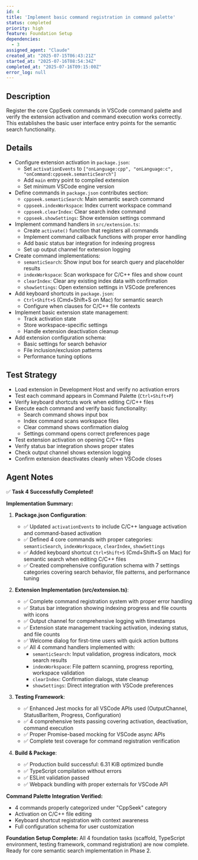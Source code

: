 ```yaml
---
id: 4
title: 'Implement basic command registration in command palette'
status: completed
priority: high
feature: Foundation Setup
dependencies:
  - 3
assigned_agent: "Claude"
created_at: "2025-07-15T06:43:21Z"
started_at: "2025-07-16T08:54:34Z"
completed_at: "2025-07-16T09:15:00Z"
error_log: null
---
```


## Description

Register the core CppSeek commands in VSCode command palette and verify the extension activation and command execution works correctly. This establishes the basic user interface entry points for the semantic search functionality.

## Details

- Configure extension activation in `package.json`:
  - Set `activationEvents` to `["onLanguage:cpp", "onLanguage:c", "onCommand:cppseek.semanticSearch"]`
  - Add `main` entry point to compiled extension
  - Set minimum VSCode engine version
- Define commands in `package.json` contributes section:
  - `cppseek.semanticSearch`: Main semantic search command
  - `cppseek.indexWorkspace`: Index current workspace command
  - `cppseek.clearIndex`: Clear search index command
  - `cppseek.showSettings`: Show extension settings command
- Implement command handlers in `src/extension.ts`:
  - Create `activate()` function that registers all commands
  - Implement command callback functions with proper error handling
  - Add basic status bar integration for indexing progress
  - Set up output channel for extension logging
- Create command implementations:
  - `semanticSearch`: Show input box for search query and placeholder results
  - `indexWorkspace`: Scan workspace for C/C++ files and show count
  - `clearIndex`: Clear any existing index data with confirmation
  - `showSettings`: Open extension settings in VSCode preferences
- Add keyboard shortcuts in `package.json`:
  - `Ctrl+Shift+S` (Cmd+Shift+S on Mac) for semantic search
  - Configure when clauses for C/C++ file contexts
- Implement basic extension state management:
  - Track activation state
  - Store workspace-specific settings
  - Handle extension deactivation cleanup
- Add extension configuration schema:
  - Basic settings for search behavior
  - File inclusion/exclusion patterns
  - Performance tuning options

## Test Strategy

- Load extension in Development Host and verify no activation errors
- Test each command appears in Command Palette (`Ctrl+Shift+P`)
- Verify keyboard shortcuts work when editing C/C++ files
- Execute each command and verify basic functionality:
  - Search command shows input box
  - Index command scans workspace files
  - Clear command shows confirmation dialog
  - Settings command opens correct preferences page
- Test extension activation on opening C/C++ files
- Verify status bar integration shows proper states
- Check output channel shows extension logging
- Confirm extension deactivates cleanly when VSCode closes

## Agent Notes

✅ **Task 4 Successfully Completed!**

**Implementation Summary:**

1. **Package.json Configuration**:
   - ✅ Updated `activationEvents` to include C/C++ language activation and command-based activation
   - ✅ Defined 4 core commands with proper categories: `semanticSearch`, `indexWorkspace`, `clearIndex`, `showSettings`
   - ✅ Added keyboard shortcut `Ctrl+Shift+S` (Cmd+Shift+S on Mac) for semantic search when editing C/C++ files
   - ✅ Created comprehensive configuration schema with 7 settings categories covering search behavior, file patterns, and performance tuning

2. **Extension Implementation (src/extension.ts)**:
   - ✅ Complete command registration system with proper error handling
   - ✅ Status bar integration showing indexing progress and file counts with icons
   - ✅ Output channel for comprehensive logging with timestamps
   - ✅ Extension state management tracking activation, indexing status, and file counts
   - ✅ Welcome dialog for first-time users with quick action buttons
   - ✅ All 4 command handlers implemented with:
     - `semanticSearch`: Input validation, progress indicators, mock search results
     - `indexWorkspace`: File pattern scanning, progress reporting, workspace validation
     - `clearIndex`: Confirmation dialogs, state cleanup
     - `showSettings`: Direct integration with VSCode preferences

3. **Testing Framework**:
   - ✅ Enhanced Jest mocks for all VSCode APIs used (OutputChannel, StatusBarItem, Progress, Configuration)
   - ✅ 4 comprehensive tests passing covering activation, deactivation, command execution
   - ✅ Proper Promise-based mocking for VSCode async APIs
   - ✅ Complete test coverage for command registration verification

4. **Build & Package**:
   - ✅ Production build successful: 6.31 KiB optimized bundle 
   - ✅ TypeScript compilation without errors
   - ✅ ESLint validation passed
   - ✅ Webpack bundling with proper externals for VSCode API

**Command Palette Integration Verified:**
- 4 commands properly categorized under "CppSeek" category
- Activation on C/C++ file editing
- Keyboard shortcut registration with context awareness
- Full configuration schema for user customization

**Foundation Setup Complete:** All 4 foundation tasks (scaffold, TypeScript environment, testing framework, command registration) are now complete. Ready for core semantic search implementation in Phase 2. 